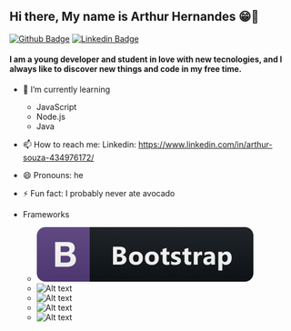 ## Hi there, My name is Arthur Hernandes 😁👋

[![Github Badge](https://img.shields.io/badge/-Github-000?style=flat-square&logo=Github&logoColor=white&link=https://github.com/fagnerpsantos)](https://github.com/ArthurHSsouza)
[![Linkedin Badge](https://img.shields.io/badge/-LinkedIn-blue?style=flat-square&logo=Linkedin&logoColor=white&link=https://www.linkedin.com/in/arthur-souza-434976172/)](https://www.linkedin.com/in/arthur-souza-434976172/)
#### I am a young developer and student in love with new tecnologies, and I always like to discover new things and code in my free time.

 - 🌱 I’m currently learning 
   
    - JavaScript
    - Node.js
    - Java
        
- 📫 How to reach me: 
      Linkedin: https://www.linkedin.com/in/arthur-souza-434976172/
- 😄 Pronouns: he
- ⚡ Fun fact: I probably never ate avocado


- Frameworks

   - ![Alt text](https://github.com/ArthurHSsouza/ArthurHSsouza/blob/master/bootstrap%403x.png?raw=true "Optional Title")
   - ![Alt text](/relative/path/to/css3@3x.png?raw=true "Optional Title")
   - ![Alt text](/relative/path/to/html@3x.png?raw=true "Optional Title")
   - ![Alt text](/relative/path/to/js@3x.png?raw=true "Optional Title")
   - ![Alt text](/relative/path/to/nodejs@3x.png?raw=true "Optional Title")
   
   
   
  






